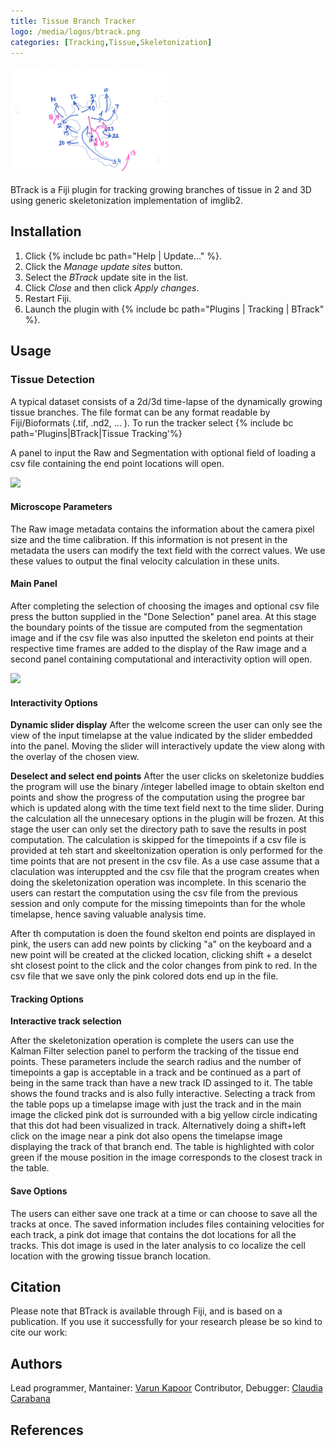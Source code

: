 ```yaml
---
title: Tissue Branch Tracker
logo: /media/logos/btrack.png
categories: [Tracking,Tissue,Skeletonization]
---
```


<img src="/media/icons/Btrack.png" width="250"/> 

BTrack is a Fiji plugin for tracking growing branches of tissue in 2 and 3D using generic skeletonization implementation of imglib2.

## Installation

1.  Click {% include bc path="Help | Update..." %}.
2.  Click the *Manage update sites* button.
3.  Select the *BTrack* update site in the list.
4.  Click *Close* and then click *Apply changes*.
5.  Restart Fiji.
6.  Launch the plugin with {% include bc path="Plugins | Tracking | BTrack" %}.

## Usage

### Tissue Detection

A typical dataset consists of a 2d/3d time-lapse of the dynamically growing tissue branches. The file format can be any format readable by Fiji/Bioformats (.tif, .nd2, ... ). To run the tracker select {% include bc path='Plugins|BTrack|Tissue Tracking'%}

A panel to input the Raw and Segmentation with optional field of loading a csv file containing the end point locations will open.

<img src="/media/plugins/btrack/welcome.png" width="200"/>


#### Microscope Parameters
The Raw image metadata contains the information about the camera pixel size and the time calibration. If this information is not present in the metadata the users can modify the text field with the correct values. We use these values to output the final velocity calculation in these units.

#### Main Panel
After completing the selection of choosing the images and optional csv file press the button supplied in the "Done Selection" panel area. At this stage the boundary points of the tissue are computed from the segmentation image and if the csv file was also inputted the skeleton end points at their respective time frames are added to the display of the Raw image and a second panel containing computational and interactivity option will open.

<img src="/media/plugins/btrack/main.png" width="400"/>

#### Interactivity Options




**Dynamic slider display**
After the welcome screen the user can only see the view of the input timelapse at the value indicated by the slider embedded into the panel. Moving the slider will interactively update the view along with the overlay of the chosen view.


**Deselect and select end points**
After the user clicks on skeletonize buddies the program will use the binary /integer labelled image to obtain skelton end points and show the progress of the computation using the progree bar which is updated along with the time text field next to the time slider. During the calculation all the unnecesary options in the plugin will be frozen. At this stage the user can only set the directory path to save the results in post computation. The calculation is skipped for the timepoints if a csv file is provided at teh start and skeeltonization operation is only performed for the time points that are not present in the csv file. As a use case assume that a claculation was interuppted and the csv file that the program creates when doing the skeletonization operation was incomplete. In this scenario the users can restart the computation using the csv file from the previous session and only compute for the missing timepoints than for the whole timelapse, hence saving valuable analysis time.

After th computation is doen the found skelton end points are displayed in pink, the users can add new points by clicking "a" on the keyboard and a new point will be created at the clicked location, clicking shift + a deselct sht closest point to the click and the color changes from pink to red. In the csv file that we save only the pink colored dots end up in the file.

#### Tracking Options

**Interactive track selection**

After the skeletonization operation is complete the users can use the Kalman Filter selection panel to perform the tracking of the tissue end points. These parameters include the search radius and the number of timepoints a gap is acceptable in a track and be continued as a part of being in the same track than have a new track ID assinged to it. The table shows the found tracks and is also fully interactive. Selecting a track from the table pops up a timelapse image with just the track and in the main image the clicked pink dot is surrounded with a big yellow circle indicating that this dot had been visualized in track. Alternatively doing a shift+left click on the image near a pink dot also opens the timelapse image displaying the track of that branch end. The table is highlighted with color green if the mouse position in the image corresponds to the closest track in the table.

#### Save Options

The users can either save one track at a time or can choose to save all the tracks at once. The saved information includes files containing velocities for each track, a pink dot image that contains the dot locations for all the tracks. This dot image is used in the later analysis to co localize the cell location with the growing tissue branch location.

## Citation

Please note that BTrack is available through Fiji, and is based on a publication. If you use it successfully for your research please be so kind to cite our work:

## Authors

Lead programmer, Mantainer: [Varun Kapoor](/_pages/people/kapoorlab)
Contributor, Debugger: [Claudia Carabana](/_pages/people/claudiacarabana)

## References

[^1]: J. Munkres, "Algorithms for the Assignment and Transportation Problems", Journal of the Society for Industrial and Applied Mathematics, 5(1):32–38, 1957 March
